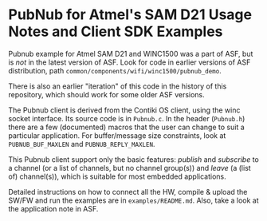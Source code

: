 # PubNub for Atmel's SAM D21 Usage Notes and Client SDK Examples

Pubnub example for Atmel SAM D21 and WINC1500 was a part of ASF, but is _not_ in the latest version of ASF.
Look for code in earlier versions of ASF distribution, path
`common/components/wifi/winc1500/pubnub_demo`. 

There is also an earlier "iteration" of this code in the 
history of this repository, which should work for some older ASF versions.

The Pubnub client is derived from the Contiki OS client, using the winc socket interface.
Its source code is in `Pubnub.c`. In the header (`Pubnub.h`) there are a few (documented) macros that the user can change to suit a particular application. For buffer/message size constraints, look at `PUBNUB_BUF_MAXLEN` and `PUBNUB_REPLY_MAXLEN`.

This Pubnub client support only the basic features: *publish* and *subscribe* to a channel (or a list of channels, but no channel group(s)) and *leave* (a (list of) channel(s)), which is suitable for most embedded applications.

Detailed instructions on how to connect all the HW, compile & upload the SW/FW and run the examples are in `examples/README.md`. Also, take a look at the application note in ASF.
